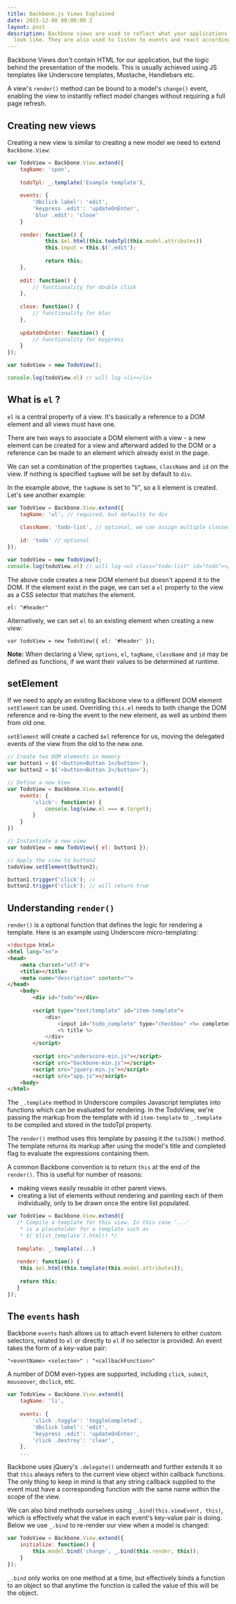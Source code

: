 ```yaml
---
title: Backbone.js Views Explained
date: 2015-12-08 00:00:00 Z
layout: post
description: Backbone views are used to reflect what your applications' data models
  look like. They are also used to listen to events and react accordingly.
---
```


Backbone Views don't contain HTML for our application, but the logic behind the presentation of the models. This is usually achieved using JS templates like Underscore templates, Mustache, Handlebars etc. 

A view's `render()` method can be bound to a model's `change()` event, enabling the view to instantly reflect model changes without requiring a full page refresh.

## Creating new views

Creating a new view is similar to creating a new model we need to extend `Backbone.View`:

```js
var TodoView = Backbone.View.extend({
    tagName: 'span',
    
    todoTpl: _.template('Example template'),
    
    events: {
        'dbclick label': 'edit',
        'keypress .edit': 'updateOnEnter',
        'blur .edit': 'close'
    }
    
    render: function() {
            this.$el.html(this.todoTpl(this.model.attributes))
            this.input = this.$('.edit');
            
            return this;
    },
    
    edit: function() {
        // functionality for double click
    },
    
    close: function() {
        // functionality for blur
    },
    
    updateOnEnter: function() {
        // functionality for keypress
    }
});

var todoView = new TodoView();

console.log(todoView.el) // will log <li></li>
```

## What is `el` ?

`el` is a central property of a view. It's basically a reference to a DOM element and all views must have one. 

There are two ways to associate a DOM element with a view - a new element can be created for a view and afterward added to the DOM or a reference can be made to an element which already exist in the page.

We can set a combination of the properties `tagName`, `className` and `id` on the view. If nothing is specified `tagName` will be set by default to `div`.

In the example above, the `tagName` is set to "li", so a li element is created. Let's see another example:

```js
var TodoView = Backbone.View.extend({
    tagName: 'ul', // required, but defaults to div
    
    className: 'todo-list', // optional, we can assign multiple classes to the property
    
    id: 'todo' // optional
});

var todoView = new TodoView();
console.log(todoView.el) // will log <ul class="todo-list" id="todo"></ul>
```

The above code creates a new DOM element but doesn't append it to the DOM. If the element exist in the page, we can set a `el` property to the view as a CSS selector that matches the element.
 
`el: "#header"`

Alternatively, we can set `el` to an existing element when creating a new view:
 
`var todoView = new TodoView({ el: '#header' });`

**Note:** When declaring a View, `options`, `el`, `tagName`, `className` and `id` may be defined as functions, if we want their values to be determined at runtime.

## setElement

If we need to apply an existing Backbone view to a different DOM element `setElement` can be used. Overriding `this.el` needs to both change the DOM reference and re-bing the event to the new element, as well as unbind them from old one.

`setElement` will create a cached `$el` reference for us, moving the delegated events of the view from the old to the new one.

```js
// Create two DOM elements in memory
var button1 = $('<button>Button 1</button>');
var button2 = $('<button>Button 2</button>');

// Define a new View
var TodoView = Backbone.View.extend({
    events: {
        'click': function(e) {
            console.log(view.el === e.target);
        }
    }
})

// Instantiate a new view
var todoView = new TodoView({ el: button1 });

// Apply the view to button2
todoView.setElement(button2);

button1.trigger('click'); //
button2.trigger('click'); // will return true
```

## Understanding `render()`

`render()` is a optional function that defines the logic for rendering a template. Here is an example using Underscore micro-templating:

```html
<!doctype html>
<html lang="en">
<head>
    <meta charset="utf-8">
    <title></title>
    <meta name="description" content="">
</head>
    <body>
        <div id="todo"></div>
        
        <script type="text/template" id="item-template">
            <div>
                <input id="todo_complete" type="checkbox" <%= completed ? 'checked: "checked"' ? '' %>>
                <% title %>
            </div>
        </script>
    
        <script src="underscore-min.js"></script>
        <script src="backbone-min.js"></script>
        <script src="jquery-min.js"></script>
        <script src="app.js"></script>
    <body>
</html>
```

The `_.template` method in Underscore compiles Javascript templates into functions which can be evaluated for rendering. In the TodoView, we're passing the markup from the template with id `item-template` to `_.template` to be compiled and stored in the todoTpl property.

The `render()` method uses this template by passing it the `toJSON()` method. The template returns its markup after using the model's title and completed flag to evaluate the expressions containing them. 

A common Backbone convention is to return `this` at the end of the `render()`. This is useful for number of reasons:
 
- making views easily reusable in other parent views.
- creating a list of elements without rendering and painting each of them individually, only to be drawn once the entire list populated.

```js
var TodoView = Backbone.View.extend({
   /* Compile a template for this view. In this case '...'
    * is a placeholder for a template such as
    * $('$list_template').html() */
   
   template: _.template(...) 
   
   render: function() {
    this.$el.html(this.template(this.model.attributes));
    
    return this;
   }
});
```

## The `events` hash

Backbone `events` hash allows us to attach event listeners to either custom selectors, related to `el` or directly to `el` if no selector is provided. An event takes the form of a key-value pair:

`"<eventName> <selecton>" : "<callbackFunction>"`

A number of DOM even-types are supported, including `click`, `submit`, `mouseover`, `dbclick`, etc.

```js
var TodoView = Backbone.View.extend({
    tagName: 'li',
    
    events: {
        'click .toggle': 'toggleCompleted',
        'dbclick label': 'edit',
        'keypress .edit': 'updateOnEnter',
        'click .destroy': 'clear',
    },
    ...
```

Backbone uses jQuery's `.delegate()` underneath and further extends it so that `this` always refers to the current view object within callback functions. The only thing to keep in mind is that any string callback supplied to the event must have a corresponding function with the same name within the scope of the view.

We can also bind methods ourselves using `_.bind(this.viewEvent, this)`, which is effectively what the value in each event's key-value pair is doing. Below we use `_.bind` to re-render our view when a model is changed:
 
```js
var TodoView = Backbone.View.extend({
    initialize: function() {
        this.model.bind('change', _.bind(this.render, this));
    }
});
```

`_.bind` only works on one method at a time, but effectively binds a function to an object so that anytime the function is called the value of this will be the object.